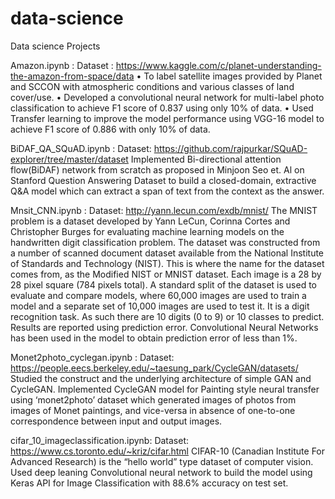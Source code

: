 # data-science
Data science Projects 

Amazon.ipynb :  Dataset : https://www.kaggle.com/c/planet-understanding-the-amazon-from-space/data
• To label satellite images provided by Planet and SCCON with atmospheric conditions and various classes of land cover/use. 
• Developed a convolutional neural network for multi-label photo classification to achieve F1 score of 0.837 using only 10% of data.
• Used Transfer learning to improve the model performance using VGG-16 model to achieve F1 score of 0.886 with only 10% of data.

BiDAF_QA_SQuAD.ipynb : Dataset: https://github.com/rajpurkar/SQuAD-explorer/tree/master/dataset
Implemented Bi-directional attention flow(BiDAF) network from scratch as proposed in Minjoon Seo et. Al on Stanford Question Answering Dataset to build a closed-domain, extractive Q&A model which can extract a span of text from the context as the answer.

Mnsit_CNN.ipynb : Dataset: http://yann.lecun.com/exdb/mnist/
The MNIST problem is a dataset developed by Yann LeCun, Corinna Cortes and Christopher Burges for evaluating machine learning models on the handwritten digit classification problem. The dataset was constructed from a number of scanned document dataset available from the National Institute of Standards and Technology (NIST). This is where the name for the dataset comes from, as the Modified NIST or MNIST dataset. Each image is a 28 by 28 pixel square (784 pixels total). A standard split of the dataset is used to evaluate and compare models, where 60,000 images are used to train a model and a separate set of 10,000 images are used to test it.
It is a digit recognition task. As such there are 10 digits (0 to 9) or 10 classes to predict. Results are reported using prediction error. Convolutional Neural Networks has been used in the model to obtain prediction error of less than 1%.

Monet2photo_cyclegan.ipynb : Dataset: https://people.eecs.berkeley.edu/~taesung_park/CycleGAN/datasets/
Studied the construct and the underlying architecture of simple GAN and CycleGAN. Implemented CycleGAN model for Painting style neural transfer using ‘monet2photo’ dataset which generated images of photos from images of Monet paintings, and vice-versa in absence of one-to-one correspondence between input and output images. 

cifar_10_imageclassification.ipynb: Dataset: https://www.cs.toronto.edu/~kriz/cifar.html
CIFAR-10 (Canadian Institute For Advanced Research) is the “hello world” type dataset of computer vision. Used deep leaning Convolutional neural network to build the model using Keras API for Image Classification with 88.6% accuracy on test set.





